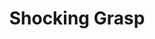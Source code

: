 ---
title: "Shocking Grasp"
permalink: /spells/shocking-grasp/
tags:
  - Spell
  - Cantrip
  - Evocation
  - Damage
  - Lightning
available_for:
  - Sorcerer
  - Wizard
level: "Cantrip"
school: "Evocation"
range: "Touch"
comp:
  - V
  - S
attack: "Melee"
effect: "Lightning"
description: |
  Lightning springs from your hand to deliver a shock to a creature you try to touch. Make a melee spell attack against the target. You have advantage on the attack roll if the target is wearing armor made of metal. On a hit, the target takes 1d8 lightning damage, and it can't take reactions until the start of its next turn.

  The spell's damage increases by 1d8 when you reach 5th level (2d8), 11th level (3d8), and 17th level (4d8).
excerpt: "Lightning springs from your hand to deliver a shock to a creature you try to touch."
source: "Basic Rules"
---